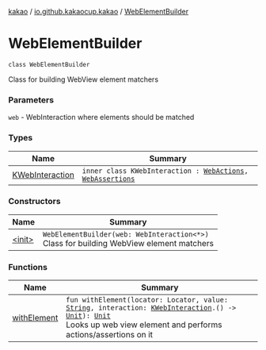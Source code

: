 [kakao](../../index.md) / [io.github.kakaocup.kakao](../index.md) / [WebElementBuilder](./index.md)

# WebElementBuilder

`class WebElementBuilder`

Class for building WebView element matchers

### Parameters

`web` - WebInteraction where elements should be matched

### Types

| Name | Summary |
|---|---|
| [KWebInteraction](-k-web-interaction/index.md) | `inner class KWebInteraction : `[`WebActions`](../-web-actions/index.md)`, `[`WebAssertions`](../-web-assertions/index.md) |

### Constructors

| Name | Summary |
|---|---|
| [&lt;init&gt;](-init-.md) | `WebElementBuilder(web: WebInteraction<*>)`<br>Class for building WebView element matchers |

### Functions

| Name | Summary |
|---|---|
| [withElement](with-element.md) | `fun withElement(locator: Locator, value: `[`String`](https://kotlinlang.org/api/latest/jvm/stdlib/kotlin/-string/index.html)`, interaction: `[`KWebInteraction`](-k-web-interaction/index.md)`.() -> `[`Unit`](https://kotlinlang.org/api/latest/jvm/stdlib/kotlin/-unit/index.html)`): `[`Unit`](https://kotlinlang.org/api/latest/jvm/stdlib/kotlin/-unit/index.html)<br>Looks up web view element and performs actions/assertions on it |
